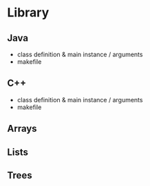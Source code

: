 # Library

## Java
- class definition & main instance / arguments
- makefile

## C++
- class definition & main instance / arguments
- makefile

## Arrays

## Lists

## Trees

